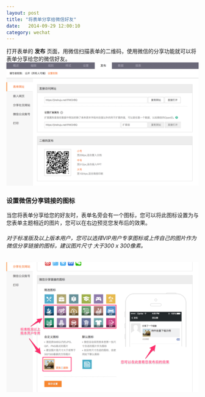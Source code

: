 ```yaml
---
layout: post
title: "将表单分享给微信好友"
date:   2014-09-29 12:00:10
category: wechat
---
```


打开表单的 **发布** 页面，用微信扫描表单的二维码，使用微信的分享功能就可以将表单分享给您的微信好友。
	![](/images/publish-form-2.png)

<h3 id="wechat-link-icon">设置微信分享链接的图标</h3>

当您将表单分享给您的好友时，表单名旁会有一个图标，您可以将此图标设置为与您表单主题相近的图片，您可以在右边预览您发布后的效果。

###### 对于标准版及以上版本用户，您可以选择VIP用户专享图标或上传自己的图片作为微信分享链接的图标，建议图片尺寸	大于300 x 300像素。
![](/images/share-to-wechat-1.png)